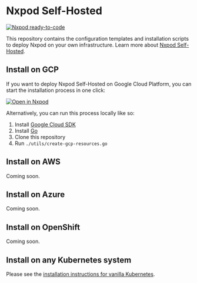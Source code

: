 # Nxpod Self-Hosted

[![Nxpod ready-to-code](https://img.shields.io/badge/Nxpod-ready--to--code-blue?logo=nxpod)](https://nxpod.io/#https://github.com/khulnasoft/self-hosted)

This repository contains the configuration templates and installation scripts to deploy Nxpod on your own infrastructure. Learn more about [Nxpod Self-Hosted](https://www.nxpod.io/docs/self-hosted/latest/self-hosted/).

## Install on GCP

If you want to deploy Nxpod Self-Hosted on Google Cloud Platform, you can start the installation process in one click:

[![Open in Nxpod](https://nxpod.io/button/open-in-nxpod.svg)](https://nxpod.io/#https://github.com/khulnasoft/self-hosted)

Alternatively, you can run this process locally like so:
1. Install [Google Cloud SDK](https://cloud.google.com/sdk/install)
2. Install [Go](https://golang.org/doc/install)
3. Clone this repository
4. Run `./utils/create-gcp-resources.go`

## Install on AWS

Coming soon.

## Install on Azure

Coming soon.

## Install on OpenShift

Coming soon.

## Install on any Kubernetes system

Please see the [installation instructions for vanilla Kubernetes](https://www.nxpod.io/docs/self-hosted/latest/install/install-on-kubernetes/).
